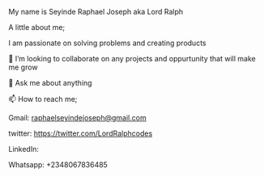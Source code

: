 My name is Seyinde Raphael Joseph aka Lord Ralph

A little about me;

I am passionate on solving problems and creating products

👯 I’m looking to collaborate on any projects and oppurtunity that will make me grow

💬 Ask me about anything

📫 How to reach me;

Gmail: raphaelseyindejoseph@gmail.com

twitter: https://twitter.com/LordRalphcodes

LinkedIn:

Whatsapp: +2348067836485
